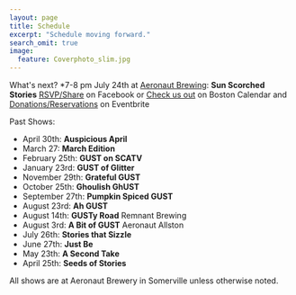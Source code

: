 ```yaml
---
layout: page
title: Schedule
excerpt: "Schedule moving forward."
search_omit: true
image:
  feature: Coverphoto_slim.jpg
---
```

What's next?
*7-8 pm July 24th at [Aeronaut Brewing](https://www.aeronautbrewing.com/): **Sun Scorched Stories**
  [RSVP/Share](https://www.facebook.com/events/2050775065227076/) on Facebook
    or
  [Check us out](https://www.thebostoncalendar.com/events/grownup-storytime-sun-scorched-stories) on Boston Calendar
    and
  [Donations/Reservations](https://www.eventbrite.com/e/grownup-storytime-sun-scorched-stories-tickets-64513286978?aff=efbeventtix&fbclid=IwAR1R69c4BxNdfEHg-qdEidPWVwADPh9XjQv9Z7Ap2oHUCmYAC_LsM-PlQTw) on Eventbrite

Past Shows:
* April 30th: **Auspicious April**
* March 27: **March Edition**
* February 25th: **GUST on SCATV**
* January 23rd: **GUST of Glitter**
* November 29th: **Grateful GUST**
* October 25th: **Ghoulish GhUST**
* September 27th: **Pumpkin Spiced GUST**
* August 23rd: **Ah GUST**
* August 14th: **GUSTy Road** Remnant Brewing
* August 3rd: **A Bit of GUST** Aeronaut Allston
* July 26th: **Stories that Sizzle**
* June 27th: **Just Be**
* May 23th: **A Second Take**
* April 25th: **Seeds of Stories** 

All shows are at Aeronaut Brewery in Somerville unless otherwise noted.
